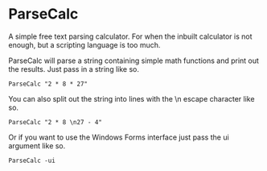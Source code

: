 # ParseCalc
A simple free text parsing calculator. For when the inbuilt calculator is not enough, but a scripting language is too much.

ParseCalc will parse a string containing simple math functions and print out the results. Just pass in a string like so.
```
ParseCalc "2 * 8 * 27"
```

You can also split out the string into lines with the \\n escape character like so.
```
ParseCalc "2 * 8 \n27 - 4"
```

Or if you want to use the Windows Forms interface just pass the ui argument like so. 
```
ParseCalc -ui
```

